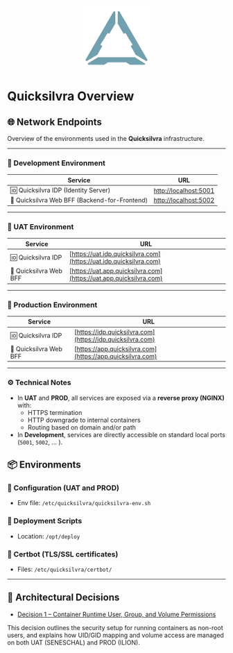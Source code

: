 <p align="center">
  <img src="assets/spinningLogoFinal.gif" alt="Quicksilvra Logo" style="width:150px"/>
</p>

# Quicksilvra Overview

## 🌐 Network Endpoints

Overview of the environments used in the **Quicksilvra** infrastructure.

---

### 🧪 Development Environment

| Service                              | URL                                   |
|--------------------------------------|----------------------------------------|
| 🆔 Quicksilvra IDP (Identity Server) | [http://localhost:5001](http://localhost:5001) |
| 🎯 Quicksilvra Web BFF (Backend-for-Frontend)    | [http://localhost:5002](http://localhost:5002) |

---

### 🧷 UAT Environment

| Service                               | URL                                                                |
|----------------------------------------|--------------------------------------------------------------------|
| 🆔 Quicksilvra IDP                                  | [https://uat.idp.quicksilvra.com](https://uat.idp.quicksilvra.com) |
| 🎯 Quicksilvra Web BFF                             | [https://uat.app.quicksilvra.com](https://uat.app.quicksilvra.com) |

---

### 🚀 Production Environment

| Service                               | URL                                                        |
|----------------------------------------|------------------------------------------------------------|
| 🆔 Quicksilvra IDP                                  | [https://idp.quicksilvra.com](https://idp.quicksilvra.com) |
| 🎯 Quicksilvra Web BFF                             | [https://app.quicksilvra.com](https://app.quicksilvra.com) |

---

### ⚙️ Technical Notes

- In **UAT** and **PROD**, all services are exposed via a **reverse proxy (NGINX)** with:
    - HTTPS termination
    - HTTP downgrade to internal containers
    - Routing based on domain and/or path
- In **Development**, services are directly accessible on standard local ports (`5001`, `5002`, ... ).


#### 

## 📦 Environments

### 🔧 Configuration (UAT and PROD)
- Env file: `/etc/quicksilvra/quicksilvra-env.sh`

### 🚀 Deployment Scripts
- Location: `/opt/deploy`

### 🔐 Certbot (TLS/SSL certificates)
- Files: `/etc/quicksilvra/certbot/`

---

## 🧠 Architectural Decisions

- [Decision 1 – Container Runtime User, Group, and Volume Permissions](./Decisions/Decision1-ContainerRuntime-User-Group-VolumePermission.md)

This decision outlines the security setup for running containers as non-root users, and explains how UID/GID mapping and volume access are managed on both UAT (SENESCHAL) and PROD (ILION).
